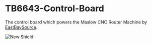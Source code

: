 # TB6643-Control-Board
The control board which powers the Maslow CNC Router Machine by
[EastBaySource](https://www.eastbaysource.com).

![New Shield](https://github.com/EBS-Maslow/TB6643-Control-Board/blob/main/Shield_v1.5b.jpg)


